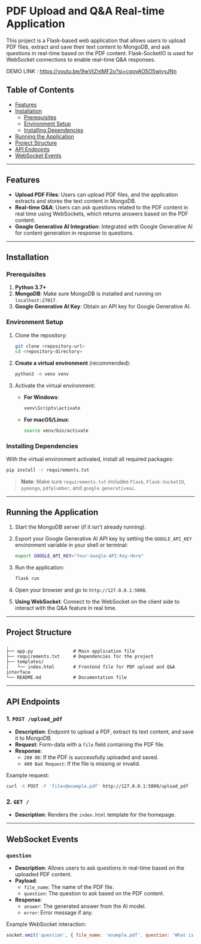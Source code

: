 # PDF Upload and Q&A Real-time Application

This project is a Flask-based web application that allows users to upload PDF files, extract and save their text content to MongoDB, and ask questions in real-time based on the PDF content. Flask-SocketIO is used for WebSocket connections to enable real-time Q&A responses.


DEMO LINK :    https://youtu.be/9wVtZnIMF2o?si=cgovAO5O5wjvyJNn


## Table of Contents

- [Features](#features)
- [Installation](#installation)
  - [Prerequisites](#prerequisites)
  - [Environment Setup](#environment-setup)
  - [Installing Dependencies](#installing-dependencies)
- [Running the Application](#running-the-application)
- [Project Structure](#project-structure)
- [API Endpoints](#api-endpoints)
- [WebSocket Events](#websocket-events)


---

## Features

- **Upload PDF Files**: Users can upload PDF files, and the application extracts and stores the text content in MongoDB.
- **Real-time Q&A**: Users can ask questions related to the PDF content in real time using WebSockets, which returns answers based on the PDF content.
- **Google Generative AI Integration**: Integrated with Google Generative AI for content generation in response to questions.

---

## Installation

### Prerequisites

1. **Python 3.7+**
2. **MongoDB**: Make sure MongoDB is installed and running on `localhost:27017`.
3. **Google Generative AI Key**: Obtain an API key for Google Generative AI.

### Environment Setup

1. Clone the repository:
    ```bash
    git clone <repository-url>
    cd <repository-directory>
    ```

2. **Create a virtual environment** (recommended):
    ```bash
    python3 -m venv venv
    ```

3. Activate the virtual environment:
   - **For Windows**:
     ```bash
     venv\Scripts\activate
     ```
   - **For macOS/Linux**:
     ```bash
     source venv/bin/activate
     ```

### Installing Dependencies

With the virtual environment activated, install all required packages:

```bash
pip install -r requirements.txt
```

> **Note**: Make sure `requirements.txt` includes `Flask`, `Flask-SocketIO`, `pymongo`, `pdfplumber`, and `google.generativeai`.

---

## Running the Application

1. Start the MongoDB server (if it isn't already running).

2. Export your Google Generative AI API key by setting the `GOOGLE_API_KEY` environment variable in your shell or terminal:
   ```bash
   export GOOGLE_API_KEY="Your-Google-API-Key-Here"
   ```

3. Run the application:
   ```bash
   flask run
   ```

4. Open your browser and go to `http://127.0.0.1:5000`.

5. **Using WebSocket**: Connect to the WebSocket on the client side to interact with the Q&A feature in real time.

---

## Project Structure

```
.
├── app.py               # Main application file
├── requirements.txt     # Dependencies for the project
├── templates/
│   └── index.html       # Frontend file for PDF upload and Q&A interface
└── README.md            # Documentation file
```

---

## API Endpoints

### 1. `POST /upload_pdf`
- **Description**: Endpoint to upload a PDF, extract its text content, and save it to MongoDB.
- **Request**: Form-data with a `file` field containing the PDF file.
- **Response**:
  - `200 OK`: If the PDF is successfully uploaded and saved.
  - `400 Bad Request`: If the file is missing or invalid.

Example request:
```bash
curl -X POST -F 'file=@example.pdf' http://127.0.0.1:5000/upload_pdf
```

### 2. `GET /`
- **Description**: Renders the `index.html` template for the homepage.

---

## WebSocket Events

### `question`
- **Description**: Allows users to ask questions in real-time based on the uploaded PDF content.
- **Payload**:
  - `file_name`: The name of the PDF file.
  - `question`: The question to ask based on the PDF content.
- **Response**:
  - `answer`: The generated answer from the AI model.
  - `error`: Error message if any.

Example WebSocket interaction:
```javascript
socket.emit('question', { file_name: 'example.pdf', question: 'What is this document about?' });


